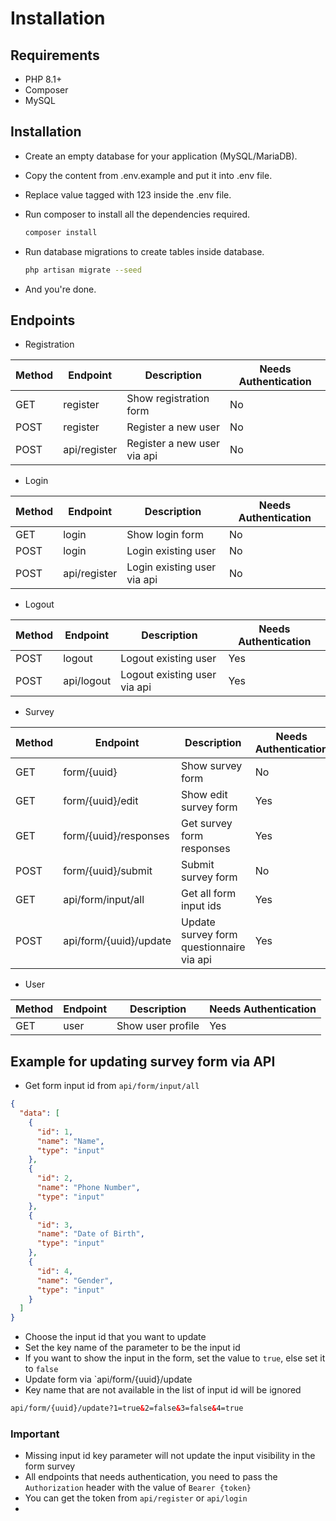 # Installation

## Requirements

- PHP 8.1+
- Composer
- MySQL

## Installation

* Create an empty database for your application (MySQL/MariaDB).
* Copy the content from .env.example and put it into .env file.
* Replace value tagged with 123 inside the .env file.
* Run composer to install all the dependencies required.

    ```bash
    composer install
    ```
* Run database migrations to create tables inside database.

    ```bash
    php artisan migrate --seed
    ```

* And you're done.

## Endpoints

* Registration

| Method | Endpoint     | Description                 | Needs Authentication |
|--------|--------------|-----------------------------|----------------------|
| GET    | register     | Show registration form      | No                   |
| POST   | register     | Register a new user         | No                   |
| POST   | api/register | Register a new user via api | No                   |

* Login

| Method | Endpoint     | Description                 | Needs Authentication |
|--------|--------------|-----------------------------|----------------------|
| GET    | login        | Show login form             | No                   |
| POST   | login        | Login existing user         | No                   |
| POST   | api/register | Login existing user via api | No                   |

* Logout

| Method | Endpoint   | Description                  | Needs Authentication |
|--------|------------|------------------------------|----------------------|
| POST   | logout     | Logout existing user         | Yes                  |
| POST   | api/logout | Logout existing user via api | Yes                  |

* Survey

| Method | Endpoint               | Description                              | Needs Authentication |
|--------|------------------------|------------------------------------------|----------------------|
| GET    | form/{uuid}            | Show survey form                         | No                   |
| GET    | form/{uuid}/edit       | Show edit survey form                    | Yes                  |
| GET    | form/{uuid}/responses  | Get survey form responses                | Yes                  |
| POST   | form/{uuid}/submit     | Submit survey form                       | No                   |
| GET    | api/form/input/all     | Get all form input ids                   | Yes                  |
| POST   | api/form/{uuid}/update | Update survey form questionnaire via api | Yes                  |

* User

| Method | Endpoint | Description       | Needs Authentication |
|--------|----------|-------------------|----------------------|
| GET    | user     | Show user profile | Yes                  |

## Example for updating survey form via API

* Get form input id from `api/form/input/all`

```json
{
  "data": [
    {
      "id": 1,
      "name": "Name",
      "type": "input"
    },
    {
      "id": 2,
      "name": "Phone Number",
      "type": "input"
    },
    {
      "id": 3,
      "name": "Date of Birth",
      "type": "input"
    },
    {
      "id": 4,
      "name": "Gender",
      "type": "input"
    }
  ]
}
```

* Choose the input id that you want to update
* Set the key name of the parameter to be the input id
* If you want to show the input in the form, set the value to `true`, else set it to `false`
* Update form via `api/form/{uuid}/update
* Key name that are not available in the list of input id will be ignored

```html
api/form/{uuid}/update?1=true&2=false&3=false&4=true
```

### Important

* Missing input id key parameter will not update the input visibility in the form survey
* All endpoints that needs authentication, you need to pass the `Authorization` header with the value
  of `Bearer {token}`
* You can get the token from `api/register` or `api/login`
* 